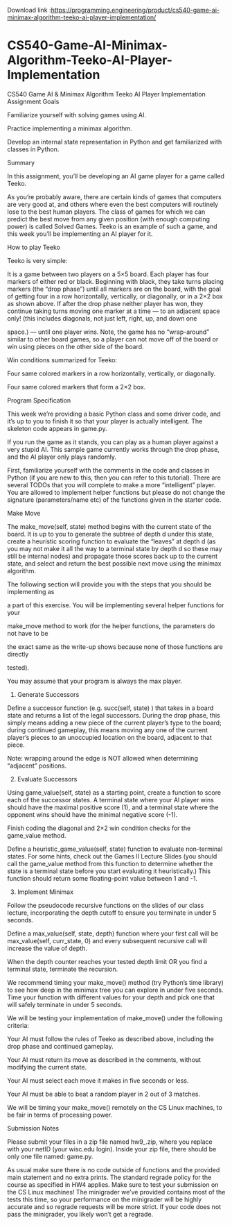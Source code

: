 Download link :https://programming.engineering/product/cs540-game-ai-minimax-algorithm-teeko-ai-player-implementation/

# CS540-Game-AI-Minimax-Algorithm-Teeko-AI-Player-Implementation
CS540 Game AI &amp; Minimax Algorithm Teeko AI Player Implementation
Assignment Goals

Familiarize yourself with solving games using AI.

Practice implementing a minimax algorithm.

Develop an internal state representation in Python and get familiarized with classes in Python.

Summary

In this assignment, you’ll be developing an AI game player for a game called Teeko.

As you’re probably aware, there are certain kinds of games that computers are very good at, and others where even the best computers will routinely lose to the best human players. The class of games for which we can predict the best move from any given position (with enough computing power) is called Solved Games. Teeko is an example of such a game, and this week you’ll be implementing an AI player for it.

How to play Teeko

Teeko is very simple:


It is a game between two players on a 5×5 board. Each player has four markers of either red or black. Beginning with black, they take turns placing markers (the “drop phase”) until all markers are on the board, with the goal of getting four in a row horizontally, vertically, or diagonally, or in a 2×2 box as shown above. If after the drop phase neither player has won, they continue taking turns moving one marker at a time — to an adjacent space only! (this includes diagonals, not just left, right, up, and down one

space.) — until one player wins. Note, the game has no “wrap-around” similar to other board games, so a player can not move off of the board or win using pieces on the other side of the board.

Win conditions summarized for Teeko:

Four same colored markers in a row horizontally, vertically, or diagonally.

Four same colored markers that form a 2×2 box.

Program Specification

This week we’re providing a basic Python class and some driver code, and it’s up to you to finish it so that your player is actually intelligent. The skeleton code appears in game.py.

If you run the game as it stands, you can play as a human player against a very stupid AI. This sample game currently works through the drop phase, and the AI player only plays randomly.

First, familiarize yourself with the comments in the code and classes in Python (if you are new to this, then you can refer to this tutorial). There are several TODOs that you will complete to make a more “intelligent” player. You are allowed to implement helper functions but please do not change the signature (parameters/name etc) of the functions given in the starter code.

Make Move

The make_move(self, state) method begins with the current state of the board. It is up to you to generate the subtree of depth d under this state, create a heuristic scoring function to evaluate the “leaves” at depth d (as you may not make it all the way to a terminal state by depth d so these may still be internal nodes) and propagate those scores back up to the current state, and select and return the best possible next move using the minimax algorithm.

The following section will provide you with the steps that you should be implementing as

a part of this exercise. You will be implementing several helper functions for your

make_move method to work (for the helper functions, the parameters do not have to be

the exact same as the write-up shows because none of those functions are directly

tested).

You may assume that your program is always the max player.

1. Generate Successors

Define a successor function (e.g. succ(self, state) ) that takes in a board state and returns a list of the legal successors. During the drop phase, this simply means adding a new piece of the current player’s type to the board; during continued gameplay, this means moving any one of the current player’s pieces to an unoccupied location on the board, adjacent to that piece.

Note: wrapping around the edge is NOT allowed when determining “adjacent” positions.

2. Evaluate Successors

Using game_value(self, state) as a starting point, create a function to score each of the successor states. A terminal state where your AI player wins should have the maximal positive score (1), and a terminal state where the opponent wins should have the minimal negative score (-1).

Finish coding the diagonal and 2×2 win condition checks for the game_value method.

Define a heuristic_game_value(self, state) function to evaluate non-terminal states. For some hints, check out the Games II Lecture Slides (you should call the game_value method from this function to determine whether the state is a terminal state before you start evaluating it heuristically.) This function should return some floating-point value between 1 and -1.

3. Implement Minimax

Follow the pseudocode recursive functions on the slides of our class lecture, incorporating the depth cutoff to ensure you terminate in under 5 seconds.

Define a max_value(self, state, depth) function where your first call will be max_value(self, curr_state, 0) and every subsequent recursive call will increase the value of depth.

When the depth counter reaches your tested depth limit OR you find a terminal state, terminate the recursion.

We recommend timing your make_move() method (try Python’s time library) to see how deep in the minimax tree you can explore in under five seconds. Time your function with different values for your depth and pick one that will safely terminate in under 5 seconds.

We will be testing your implementation of make_move() under the following criteria:

Your AI must follow the rules of Teeko as described above, including the drop phase and continued gameplay.

Your AI must return its move as described in the comments, without modifying the current state.

Your AI must select each move it makes in five seconds or less.

Your AI must be able to beat a random player in 2 out of 3 matches.

We will be timing your make_move() remotely on the CS Linux machines, to be fair in terms of processing power.

Submission Notes

Please submit your files in a zip file named hw9_<netid>.zip, where you replace <netid> with your netID (your wisc.edu login). Inside your zip file, there should be only one file named: game.py.

As usual make sure there is no code outside of functions and the provided main statement and no extra prints. The standard regrade policy for the course as specified in HW4 applies. Make sure to test your submission on the CS Linux machines! The minigrader we’ve provided contains most of the tests this time, so your performance on the minigrader will be highly accurate and so regrade requests will be more strict. If your code does not pass the minigrader, you likely won’t get a regrade.

